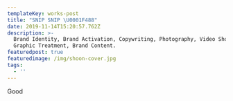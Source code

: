 ```yaml
---
templateKey: works-post
title: "SNIP SNIP \U0001F488"
date: 2019-11-14T15:20:57.762Z
description: >-
  Brand Identity, Brand Activation, Copywriting, Photography, Video Shoot,
  Graphic Treatment, Brand Content.
featuredpost: true
featuredimage: /img/shoon-cover.jpg
tags:
  - ''
---
```

Good
